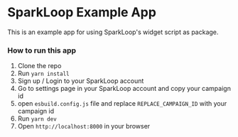 # SparkLoop Example App

This is an example app for using SparkLoop's widget script as package.

### How to run this app

1. Clone the repo
1. Run `yarn install`
1. Sign up / Login to your SparkLoop account
1. Go to settings page in your SparkLoop account and copy your campaign id
1. open `esbuild.config.js` file and replace `REPLACE_CAMPAIGN_ID` with your campaign id
1. Run `yarn dev`
1. Open `http://localhost:8000` in your browser
